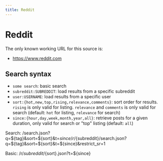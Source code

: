 ```yaml
---
title: Reddit
---
```



# Reddit

The only known working URL for this source is:
* <https://www.reddit.com>

## Search syntax

* `some search`: basic search
* `subreddit:SUBREDDIT`: load results from a specific subreddit
* `user:USERNAME`: load results from a specific user
* `sort:{hot,new,top,rising,relevance,comments}`: sort order for results. `rising` is only valid for listing. `relevance` and `comments` is only valid for search (default: `hot` for listing, `relevance` for search)
* `since:{hour,day,week,month,year,all}`: retrieve posts for a given duration, only valid for search or "top" listing (default: `all`)


Search:
/search.json?q=${tag}&sort=${sort}&t=${since}
/r/${subreddit}/search.json?q=${tag}&sort=${sort}&t=${since}&restrict_sr=1

Basic:
/r/${subreddit}/${sort}.json?t=${since}